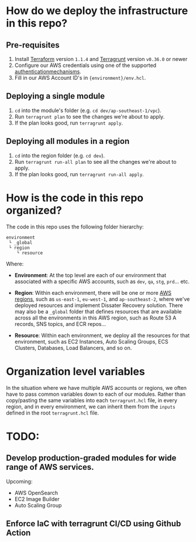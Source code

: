 # How do we deploy the infrastructure in this repo?


## Pre-requisites

1. Install [Terraform](https://www.terraform.io/) version `1.1.4` and
   [Terragrunt](https://github.com/gruntwork-io/terragrunt) version `v0.36.0` or newer
1. Configure our AWS credentials using one of the supported [authenticationmechanisms](https://www.terraform.io/docs/providers/aws/#authentication).
1. Fill in our AWS Account ID's in `{environment}/env.hcl`.


## Deploying a single module

1. `cd` into the module's folder (e.g. `cd dev/ap-southeast-1/vpc`).
1. Run `terragrunt plan` to see the changes we're about to apply.
1. If the plan looks good, run `terragrunt apply`.


## Deploying all modules in a region

1. `cd` into the region folder (e.g. `cd dev`).
1. Run `terragrunt run-all plan` to see all the changes we're about to apply.
1. If the plan looks good, run `terragrunt run-all apply`.


# How is the code in this repo organized?

The code in this repo uses the following folder hierarchy:

```
environment
 └ _global
 └ region
    └ resource
```

Where:

* **Environment**: At the top level are each of our environment that associated with a specific AWS accounts, such as `dev`, `qa`, `stg`, `prd`... etc. 

* **Region**: Within each environment, there will be one or more [AWS
  regions](http://docs.aws.amazon.com/AWSEC2/latest/UserGuide/using-regions-availability-zones.html), such as
  `us-east-1`, `eu-west-1`, and `ap-southeast-2`, where we've deployed resources and implement Dissater Recovery solution. There may also be a `_global` folder that defines resources that are available across all the environments in this AWS region, such as Route 53 A records, SNS topics, and ECR repos...

* **Resource**: Within each environment, we deploy all the resources for that environment, such as EC2 Instances, Auto Scaling Groups, ECS Clusters, Databases, Load Balancers, and so on.

# Organization level variables

In the situation where we have multiple AWS accounts or regions, we often have to pass common variables down to each of our modules. Rather than copy/pasting the same variables into each `terragrunt.hcl` file, in every region, and in every environment, we can inherit them from the `inputs` defined in the root `terragrunt.hcl` file.


# TODO:

## Develop production-graded modules for wide range of AWS services.
Upcoming:
- AWS OpenSearch
- EC2 Image Builder
- Auto Scaling Group

## Enforce IaC with terragrunt CI/CD using Github Action